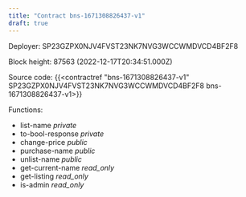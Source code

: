 ```yaml
---
title: "Contract bns-1671308826437-v1"
draft: true
---
```

Deployer: SP23GZPX0NJV4FVST23NK7NVG3WCCWMDVCD4BF2F8


 



Block height: 87563 (2022-12-17T20:34:51.000Z)

Source code: {{<contractref "bns-1671308826437-v1" SP23GZPX0NJV4FVST23NK7NVG3WCCWMDVCD4BF2F8 bns-1671308826437-v1>}}

Functions:

* list-name _private_
* to-bool-response _private_
* change-price _public_
* purchase-name _public_
* unlist-name _public_
* get-current-name _read_only_
* get-listing _read_only_
* is-admin _read_only_
